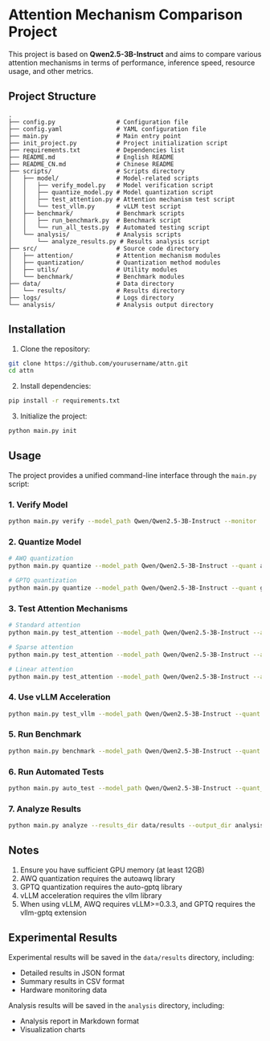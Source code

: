 # Attention Mechanism Comparison Project

This project is based on **Qwen2.5-3B-Instruct** and aims to compare various attention mechanisms in terms of performance, inference speed, resource usage, and other metrics.

## Project Structure

```
.
├── config.py                 # Configuration file
├── config.yaml               # YAML configuration file
├── main.py                   # Main entry point
├── init_project.py           # Project initialization script
├── requirements.txt          # Dependencies list
├── README.md                 # English README
├── README_CN.md              # Chinese README
├── scripts/                  # Scripts directory
│   ├── model/                # Model-related scripts
│   │   ├── verify_model.py   # Model verification script
│   │   ├── quantize_model.py # Model quantization script
│   │   ├── test_attention.py # Attention mechanism test script
│   │   └── test_vllm.py      # vLLM test script
│   ├── benchmark/            # Benchmark scripts
│   │   ├── run_benchmark.py  # Benchmark script
│   │   └── run_all_tests.py  # Automated testing script
│   └── analysis/             # Analysis scripts
│       └── analyze_results.py # Results analysis script
├── src/                      # Source code directory
│   ├── attention/            # Attention mechanism modules
│   ├── quantization/         # Quantization method modules
│   ├── utils/                # Utility modules
│   └── benchmark/            # Benchmark modules
├── data/                     # Data directory
│   └── results/              # Results directory
├── logs/                     # Logs directory
└── analysis/                 # Analysis output directory
```

## Installation

1. Clone the repository:

```bash
git clone https://github.com/yourusername/attn.git
cd attn
```

2. Install dependencies:

```bash
pip install -r requirements.txt
```

3. Initialize the project:

```bash
python main.py init
```

## Usage

The project provides a unified command-line interface through the `main.py` script:

### 1. Verify Model

```bash
python main.py verify --model_path Qwen/Qwen2.5-3B-Instruct --monitor
```

### 2. Quantize Model

```bash
# AWQ quantization
python main.py quantize --model_path Qwen/Qwen2.5-3B-Instruct --quant awq --monitor

# GPTQ quantization
python main.py quantize --model_path Qwen/Qwen2.5-3B-Instruct --quant gptq --monitor
```

### 3. Test Attention Mechanisms

```bash
# Standard attention
python main.py test_attention --model_path Qwen/Qwen2.5-3B-Instruct --attention standard --monitor

# Sparse attention
python main.py test_attention --model_path Qwen/Qwen2.5-3B-Instruct --attention sparse --sparsity 0.8 --monitor

# Linear attention
python main.py test_attention --model_path Qwen/Qwen2.5-3B-Instruct --attention linear --kernel_function elu --monitor
```

### 4. Use vLLM Acceleration

```bash
python main.py test_vllm --model_path Qwen/Qwen2.5-3B-Instruct --quant none --monitor
```

### 5. Run Benchmark

```bash
python main.py benchmark --model_path Qwen/Qwen2.5-3B-Instruct --quant none --attention standard --batch_size 16 --input_length 512 --output_length 128 --monitor --save_results
```

### 6. Run Automated Tests

```bash
python main.py auto_test --model_path Qwen/Qwen2.5-3B-Instruct --quant_types none --attention_types standard,sparse,linear --batch_sizes 1 --input_lengths 512,1024,2048 --output_lengths 128 --monitor --save_results
```

### 7. Analyze Results

```bash
python main.py analyze --results_dir data/results --output_dir analysis --metrics latency,tokens_per_second,memory_usage,perplexity
```

## Notes

1. Ensure you have sufficient GPU memory (at least 12GB)
2. AWQ quantization requires the autoawq library
3. GPTQ quantization requires the auto-gptq library
4. vLLM acceleration requires the vllm library
5. When using vLLM, AWQ requires vLLM>=0.3.3, and GPTQ requires the vllm-gptq extension

## Experimental Results

Experimental results will be saved in the `data/results` directory, including:
- Detailed results in JSON format
- Summary results in CSV format
- Hardware monitoring data

Analysis results will be saved in the `analysis` directory, including:
- Analysis report in Markdown format
- Visualization charts